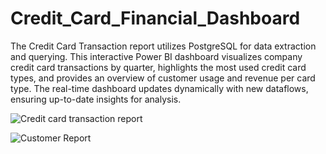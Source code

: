 # Credit_Card_Financial_Dashboard
The Credit Card Transaction report utilizes PostgreSQL for data extraction and querying. This interactive Power BI dashboard visualizes company credit card transactions by quarter, highlights the most used credit card types, and provides an overview of customer usage and revenue per card type. The real-time dashboard updates dynamically with new dataflows, ensuring up-to-date insights for analysis.

![Credit card transaction report](https://github.com/user-attachments/assets/01c43166-963c-42d7-8754-8afa17fab8f5)

![Customer Report](https://github.com/user-attachments/assets/d2f0c526-d58a-4af7-b594-80be46ff5651)


